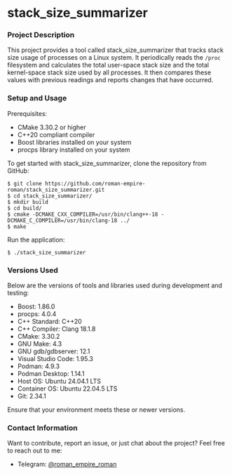 # stack_size_summarizer

### Project Description

This project provides a tool called stack_size_summarizer that tracks stack size usage of processes on a Linux system. It periodically reads the `/proc` filesystem and calculates the total user-space stack size and the total kernel-space stack size used by all processes. It then compares these values with previous readings and reports changes that have occurred.

### Setup and Usage

Prerequisites:

- CMake 3.30.2 or higher
- C++20 compliant compiler
- Boost libraries installed on your system
- procps library installed on your system

To get started with stack_size_summarizer, clone the repository from GitHub:

```
$ git clone https://github.com/roman-empire-roman/stack_size_summarizer.git
$ cd stack_size_summarizer/
$ mkdir build
$ cd build/
$ cmake -DCMAKE_CXX_COMPILER=/usr/bin/clang++-18 -DCMAKE_C_COMPILER=/usr/bin/clang-18 ../
$ make
```

Run the application:

```
$ ./stack_size_summarizer
```

### Versions Used

Below are the versions of tools and libraries used during development and testing:

- Boost: 1.86.0
- procps: 4.0.4
- C++ Standard: C++20
- C++ Compiler: Clang 18.1.8
- CMake: 3.30.2
- GNU Make: 4.3
- GNU gdb/gdbserver: 12.1
- Visual Studio Code: 1.95.3
- Podman: 4.9.3
- Podman Desktop: 1.14.1
- Host OS: Ubuntu 24.04.1 LTS
- Container OS: Ubuntu 22.04.5 LTS
- Git: 2.34.1

Ensure that your environment meets these or newer versions.

### Contact Information

Want to contribute, report an issue, or just chat about the project? Feel free to reach out to me:

- Telegram: [@roman_empire_roman](https://t.me/roman_empire_roman)

